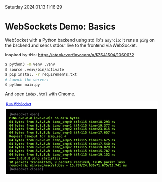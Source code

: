 Saturday 2024.01.13 11:16:29

**WebSockets Demo: Basics**
===========================

WebSocket with a Python backend using std lib's `asyncio`: it runs a `ping` on the
 backend and sends stdout live to the frontend via WebSocket.

Inspired by this: https://stackoverflow.com/a/57541504/1969672

```sh
$ python3 -m venv .venv
$ source .venv/bin/activate
$ pip install -r requirements.txt
# Launch the server:
$ python main.py
```
And open `index.html` with Chrome.

![screenshot](screenshot.png)
